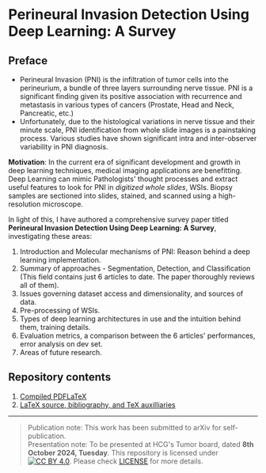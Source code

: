 # Perineural Invasion Detection Using Deep Learning: A Survey

## Preface

- Perineural Invasion (PNI) is the infiltration of tumor cells into the perineurium, a bundle of three layers surrounding nerve tissue. PNI is a significant finding given its positive association with recurrence and metastasis in various types of cancers (Prostate, Head and Neck, Pancreatic, etc.) 
- Unfortunately, due to the histological variations in nerve tissue and their minute scale, PNI identification from whole slide images is a painstaking process. Various studies have shown significant intra and inter-observer variability in PNI diagnosis. 

**Motivation**: In the current era of significant development and growth in deep learning techniques, medical imaging applications are benefitting. Deep Learning can mimic Pathologists' thought processes and extract useful features to look for PNI in *digitized whole slides*, WSIs. Biopsy samples are sectioned into slides, stained, and scanned using a high-resolution microscope. 

In light of this, I have authored a comprehensive survey paper titled **Perineural Invasion Detection Using Deep Learning: A Survey**, investigating these areas:

1.   Introduction and Molecular mechanisms of PNI: Reason behind a deep learning implementation. 
2. Summary of approaches - Segmentation, Detection, and Classification (This field contains just 6 articles to date. The paper thoroughly reviews all of them). 
3. Issues governing dataset access and dimensionality, and sources of data. 
4. Pre-processing of WSIs. 
5. Types of deep learning architectures in use and the intuition behind them, training details.
6.  Evaluation metrics, a comparison between the 6 articles' performances, error analysis on dev set.
7. Areas of future research. 

## Repository contents

1. [Compiled PDFLaTeX](https://github.com/HayagreevJ24/pni-detection-DL-survey/blob/main/v1_PNI_Survey_Hayagreev_Jeyandran_PDF.pdf)
2. [LaTeX source, bibliography, and TeX auxilliaries](https://github.com/HayagreevJ24/pni-detection-DL-survey/blob/main/v1_PNI_Survey_Hayagreev_Jeyandran_Source.zip)

*** 

> Publication note: This work has been submitted to arXiv for self-publication.<br>
> Presentation note: To be presented at HCG's Tumor board, dated **8th October 2024, Tuesday**.
This repository is licensed under [![CC BY 4.0](https://img.shields.io/badge/License-CC%20BY%204.0-lightgrey.svg)](https://creativecommons.org/licenses/by/4.0/). Please check [LICENSE](https://github.com/HayagreevJ24/pni-detection-DL-survey/blob/main/LICENSE) for more details. 
